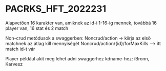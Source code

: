 # PACRKS_HFT_2022231

Alapvetően 16 karakter van, amiknek az id-i 1-16-ig mennek, továbbá 16 player van, 16 stat és 2 match

Non-crud metódusok a swaggerben:  Noncrud/action -> kiírja az első matchnek az átlag kill mennyiségét
                                  Noncrud/action/{id}/forMaxKills --> itt match id-t vár
                                  
Player például akit meg lehet adni swaggerhez kdname-hez: iBronn, Karvesz
